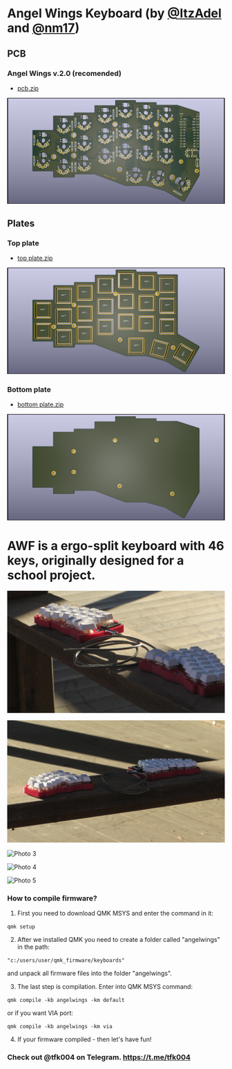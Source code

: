 # Angel Wings Keyboard (by [@ItzAdel](https://github.com/ItzAdel) and [@nm17](https://github.com/nm17))

## PCB

### Angel Wings v.2.0 (recomended)

* [pcb.zip](https://github.com/ItzAdel/AngelWings-keyboard/blob/main/gerbers/pcb.zip)

![](photos/pcb.png)

## Plates

### Top plate

* [top plate.zip](https://github.com/ItzAdel/AngelWings-keyboard/blob/main/gerbers/top%20plate.zip)

![](https://github.com/ItzAdel/AngelWings-keyboard/blob/main/photos/top%20plate.png)

### Bottom plate

* [bottom plate.zip](https://github.com/ItzAdel/AngelWings-keyboard/blob/main/gerbers/bottom%20plate.zip)

![](https://github.com/ItzAdel/AngelWings-keyboard/blob/main/photos/bottom%20plate.png)

# AWF is a ergo-split keyboard with 46 keys, originally designed for a school project.

![Photo 1](https://github.com/ItzAdel/AngelWings-keyboard/blob/main/photos/awf%20(1).JPG)

![Photo 2](https://github.com/ItzAdel/AngelWings-keyboard/blob/main/photos/awf%20(2).JPG)

![Photo 3](https://github.com/ItzAdel/AngelWings-keyboard/blob/main/photos/awf%20(3).JPG)

![Photo 4](https://github.com/ItzAdel/AngelWings-keyboard/blob/main/photos/awf%20(4).JPG)

![Photo 5](https://github.com/ItzAdel/AngelWings-keyboard/blob/main/photos/awf%20(5).JPG)

### How to compile firmware?

1) First you need to download QMK MSYS and enter the command in it:
```
qmk setup
```
2) After we installed QMK you need to create a folder called "angelwings" in the path:
```
"c:/users/user/qmk_firmware/keyboards"
```
and unpack all firmware files into the folder "angelwings".

3) The last step is compilation. Enter into QMK MSYS command:
```
qmk compile -kb angelwings -km default
```
or if you want VIA port:
```
qmk compile -kb angelwings -km via
```
4) If your firmware compiled - then let's have fun!

### Check out @tfk004 on Telegram. https://t.me/tfk004
